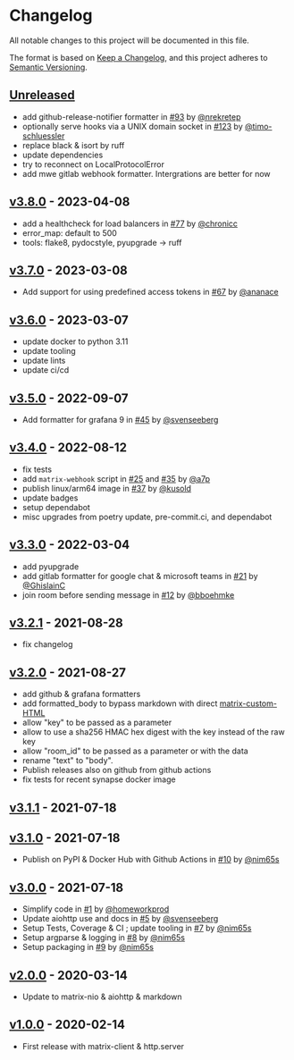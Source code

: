 # Changelog
All notable changes to this project will be documented in this file.

The format is based on [Keep a Changelog](https://keepachangelog.com/en/1.0.0/),
and this project adheres to [Semantic Versioning](https://semver.org/spec/v2.0.0.html).

## [Unreleased]

- add github-release-notifier formatter
  in [#93](https://github.com/nim65s/matrix-webhook/pull/93)
  by [@nrekretep](https://github.com/nrekretep)
- optionally serve hooks via a UNIX domain socket
  in [#123](https://github.com/nim65s/matrix-webhook/pull/123)
  by [@timo-schluessler](https://github.com/timo-schluessler)
- replace black & isort by ruff
- update dependencies
- try to reconnect on LocalProtocolError
- add mwe gitlab webhook formatter. Intergrations are better for now

## [v3.8.0] - 2023-04-08

- add a healthcheck for load balancers
  in [#77](https://github.com/nim65s/matrix-webhook/pull/77)
  by [@chronicc](https://github.com/chronicc)
- error_map: default to 500
- tools: flake8, pydocstyle, pyupgrade → ruff

## [v3.7.0] - 2023-03-08

- Add support for using predefined access tokens
  in [#67](https://github.com/nim65s/matrix-webhook/pull/67)
  by [@ananace](https://github.com/ananace)

## [v3.6.0] - 2023-03-07

- update docker to python 3.11
- update tooling
- update lints
- update ci/cd

## [v3.5.0] - 2022-09-07

- Add formatter for grafana 9
  in [#45](https://github.com/nim65s/matrix-webhook/pull/45)
  by [@svenseeberg](https://github.com/svenseeberg)

## [v3.4.0] - 2022-08-12

- fix tests
- add `matrix-webhook` script
  in [#25](https://github.com/nim65s/matrix-webhook/pull/25)
  and [#35](https://github.com/nim65s/matrix-webhook/pull/35)
  by [@a7p](https://github.com/a7p)
- publish linux/arm64 image
  in [#37](https://github.com/nim65s/matrix-webhook/pull/35)
  by [@kusold](https://github.com/kusold)
- update badges
- setup dependabot
- misc upgrades from poetry update, pre-commit.ci, and dependabot

## [v3.3.0] - 2022-03-04

- add pyupgrade
- add gitlab formatter for google chat & microsoft teams
  in [#21](https://github.com/nim65s/matrix-webhook/pull/21)
  by [@GhislainC](https://github.com/GhislainC)
- join room before sending message
  in [#12](https://github.com/nim65s/matrix-webhook/pull/12)
  by [@bboehmke](https://github.com/bboehmke)

## [v3.2.1] - 2021-08-28

- fix changelog

## [v3.2.0] - 2021-08-27

- add github & grafana formatters
- add formatted_body to bypass markdown with direct
  [matrix-custom-HTML](https://matrix.org/docs/spec/client_server/r0.6.1#m-room-message-msgtypes)
- allow "key" to be passed as a parameter
- allow to use a sha256 HMAC hex digest with the key instead of the raw key
- allow "room_id" to be passed as a parameter or with the data
- rename "text" to "body".
- Publish releases also on github from github actions
- fix tests for recent synapse docker image

## [v3.1.1] - 2021-07-18

## [v3.1.0] - 2021-07-18

- Publish on PyPI & Docker Hub with Github Actions
  in [#10](https://github.com/nim65s/matrix-webhook/pull/10)
  by [@nim65s](https://github.com/nim65s)

## [v3.0.0] - 2021-07-18

- Simplify code
  in [#1](https://github.com/nim65s/matrix-webhook/pull/1)
  by [@homeworkprod](https://github.com/homeworkprod)
- Update aiohttp use and docs
  in [#5](https://github.com/nim65s/matrix-webhook/pull/5)
  by [@svenseeberg](https://github.com/svenseeberg)
- Setup Tests, Coverage & CI ; update tooling
  in [#7](https://github.com/nim65s/matrix-webhook/pull/7)
  by [@nim65s](https://github.com/nim65s)
- Setup argparse & logging
  in [#8](https://github.com/nim65s/matrix-webhook/pull/8)
  by [@nim65s](https://github.com/nim65s)
- Setup packaging
  in [#9](https://github.com/nim65s/matrix-webhook/pull/9)
  by [@nim65s](https://github.com/nim65s)

## [v2.0.0] - 2020-03-14
- Update to matrix-nio & aiohttp & markdown

## [v1.0.0] - 2020-02-14
- First release with matrix-client & http.server

[Unreleased]: https://github.com/nim65s/matrix-webhook/compare/v3.8.0...master
[v3.8.0]: https://github.com/nim65s/matrix-webhook/compare/v3.7.0...v3.8.0
[v3.7.0]: https://github.com/nim65s/matrix-webhook/compare/v3.6.0...v3.7.0
[v3.6.0]: https://github.com/nim65s/matrix-webhook/compare/v3.5.0...v3.6.0
[v3.5.0]: https://github.com/nim65s/matrix-webhook/compare/v3.4.0...v3.5.0
[v3.4.0]: https://github.com/nim65s/matrix-webhook/compare/v3.3.0...v3.4.0
[v3.3.0]: https://github.com/nim65s/matrix-webhook/compare/v3.2.1...v3.3.0
[v3.2.1]: https://github.com/nim65s/matrix-webhook/compare/v3.2.0...v3.2.1
[v3.2.0]: https://github.com/nim65s/matrix-webhook/compare/v3.1.1...v3.2.0
[v3.1.1]: https://github.com/nim65s/matrix-webhook/compare/v3.1.0...v3.1.1
[v3.1.0]: https://github.com/nim65s/matrix-webhook/compare/v3.0.0...v3.1.0
[v3.0.0]: https://github.com/nim65s/matrix-webhook/compare/v2.0.0...v3.0.0
[v2.0.0]: https://github.com/nim65s/matrix-webhook/compare/v1.0.0...v2.0.0
[v1.0.0]: https://github.com/nim65s/matrix-webhook/releases/tag/v1.0.0
